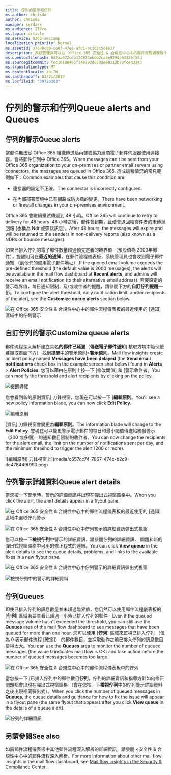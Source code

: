 ```yaml
---
title: 佇列的警示和佇列
ms.author: chrisda
author: chrisda
manager: serdars
ms.audience: ITPro
ms.topic: article
ms.service: O365-seccomp
localization_priority: Normal
ms.assetid: 37640c80-ce6f-47e2-afd1-bc1d3c50e637
description: 系統管理員可以在 Office 365 安全性 & 合規性中心中的郵件流程儀表板中了解佇列的警示和佇列。
ms.openlocfilehash: 642aa672cda124873eb0b2ca8e9294e64325f55d
ms.sourcegitcommit: fec1010e405f14e792d650aee0312b78fced3343
ms.translationtype: MT
ms.contentlocale: zh-TW
ms.lasthandoff: 03/21/2019
ms.locfileid: "30720303"
---
```

# <a name="queue-alerts-and-queues"></a><span data-ttu-id="becd1-103">佇列的警示和佇列</span><span class="sxs-lookup"><span data-stu-id="becd1-103">Queue alerts and Queues</span></span>

## <a name="queue-alerts"></a><span data-ttu-id="becd1-104">佇列的警示</span><span class="sxs-lookup"><span data-stu-id="becd1-104">Queue alerts</span></span>

<span data-ttu-id="becd1-105">當郵件無法從 Office 365 組織傳送給內部或協力廠商電子郵件伺服器使用連接器，會將郵件佇列中 Office 365。</span><span class="sxs-lookup"><span data-stu-id="becd1-105">When messages can't be sent from your Office 365 organization to your on-premises or partner email servers using connectors, the messages are queued in Office 365.</span></span> <span data-ttu-id="becd1-106">造成這種情況的常見範例如下：</span><span class="sxs-lookup"><span data-stu-id="becd1-106">Common examples that cause this condition are:</span></span>

- <span data-ttu-id="becd1-107">連接器的設定不正確。</span><span class="sxs-lookup"><span data-stu-id="becd1-107">The connector is incorrectly configured.</span></span>

- <span data-ttu-id="becd1-108">在內部部署環境中已有網路或防火牆的變更。</span><span class="sxs-lookup"><span data-stu-id="becd1-108">There have been networking or firewall changes in your on-premises environment.</span></span>

<span data-ttu-id="becd1-109">Office 365 會繼續重試傳遞到 48 小時。</span><span class="sxs-lookup"><span data-stu-id="becd1-109">Office 365 will continue to retry to delivery for 48 hours.</span></span> <span data-ttu-id="becd1-110">48 小時之後，郵件會到期，且便會退回給寄件者的未傳遞回報 (也稱為 Ndr 或彈跳訊息)。</span><span class="sxs-lookup"><span data-stu-id="becd1-110">After 48 hours, the messages will expire and will be returned to the senders in non-delivery reports (also known as a NDRs or bounce messages).</span></span>

<span data-ttu-id="becd1-111">如果已排入佇列的電子郵件數量超過預先定義的臨界值 （預設值為 2000年郵件），提醒則可在**最近的通知**，在郵件流程儀表板，系統管理員也會收到電子郵件通知 （到他們的備用電子郵件地址）.</span><span class="sxs-lookup"><span data-stu-id="becd1-111">If the queued email volume exceeds the pre-defined threshold (the default value is 2000 messages), the alerts will be available in the mail flow dashboard at **Recent alerts**, and admins will receive an email notification (to their alternative email address).</span></span> <span data-ttu-id="becd1-112">若要設定的警示臨界值，每日通知限制，及/或收件者的提醒，請參閱下方的**自訂佇列提醒**一節。</span><span class="sxs-lookup"><span data-stu-id="becd1-112">To configure the alert threshold, daily notification limit, and/or recipients of the alert, see the **Customize queue alerts** section below.</span></span>

![在 Office 365 安全性 & 合規性中心中的郵件流程儀表板的最近使用的 [通知] 區域中的佇列警示](media/5fc4a51c-6118-4270-960b-c6b176ef94ae.png)

## <a name="customize-queue-alerts"></a><span data-ttu-id="becd1-114">自訂佇列的警示</span><span class="sxs-lookup"><span data-stu-id="becd1-114">Customize queue alerts</span></span>

<span data-ttu-id="becd1-115">郵件流程深入解析建立具名**的郵件已延遲**（**傳送電子郵件通知**] 核取方塊中範例螢幕擷取畫面下方） 找到**提醒**中的警示原則\>**警示原則**。</span><span class="sxs-lookup"><span data-stu-id="becd1-115">Mail flow insights create an alert policy named **Messages have been delayed** (the **Send email notifications** check box in the example screen shot below) found in **Alerts** \> **Alert Policies**.</span></span> <span data-ttu-id="becd1-116">您可以藉由在原則上按一下 [修改閾值] 和 [警示收件者。</span><span class="sxs-lookup"><span data-stu-id="becd1-116">You can modify the threshold and alert recipients by clicking on the policy.</span></span>

![提醒導覽](media/efb95976-9e0b-484e-a2fd-093c5bc7a40f.png)

<span data-ttu-id="becd1-118">您會看到新的原則資訊] 刀鋒視窗，您現在可以按一下 [**編輯原則**。</span><span class="sxs-lookup"><span data-stu-id="becd1-118">You'll see a new policy information blade, you can now click **Edit Policy**.</span></span>

![編輯原則](media/ed2aceae-3ee2-4849-a17e-87915987a7dd.png)

<span data-ttu-id="becd1-120">[資訊] 刀鋒視窗會變更為**編輯原則**。</span><span class="sxs-lookup"><span data-stu-id="becd1-120">The information blade will change to the **Edit Policy**.</span></span> <span data-ttu-id="becd1-121">您現在可以變更警示電子郵件的每日和最小閾值傳送給觸發警示 （200 或多個） 的通知數目限制的收件者。</span><span class="sxs-lookup"><span data-stu-id="becd1-121">You can now change the recipients for the alert email, the limit on the number of notifications sent per day, and the minimum threshold to trigger the alert (200 or more).</span></span>

![編輯原則] 刀鋒視窗上](media/c657cc74-7867-474c-b2c9-dc478449f990.png)

## <a name="queue-alert-details"></a><span data-ttu-id="becd1-123">佇列警示詳細資料</span><span class="sxs-lookup"><span data-stu-id="becd1-123">Queue alert details</span></span>

<span data-ttu-id="becd1-124">當您按一下警示時，警示的詳細資訊將出現在彈出式視窗窗格中。</span><span class="sxs-lookup"><span data-stu-id="becd1-124">When you click the alert, the alert details appear in a flyout pane.</span></span>

![在 Office 365 安全性 & 合規性中心中的郵件流程儀表板的最近使用的 [通知] 區域中選取佇列警示](media/1f6b0e96-5b2c-41ef-9684-9d813b3fabe6.png)

![在 Office 365 安全性 & 合規性中心中佇列警示的詳細資訊彈出式視窗](media/105c8fff-912f-4763-8806-2740ebdecd4b.png)

<span data-ttu-id="becd1-127">您可以按一下**檢視佇列**中警示的詳細資訊，請參閱佇列的詳細資訊、 問題和新的彈出式視窗窗格中可用的修正程式的連結。</span><span class="sxs-lookup"><span data-stu-id="becd1-127">You can click **View queue** in the alert details to see the queue details, problems, and links to the available fixes in a new flyout pane.</span></span>

![在 Office 365 安全性 & 合規性中心中佇列警示的詳細資訊彈出式視窗](media/8ff60955-55ef-4f32-a966-85e02cb608d1.png)

![檢視佇列中的警示的詳細資料](media/4eb088fe-5dd9-4bf4-b959-c1bb2545c515.png)

## <a name="queues"></a><span data-ttu-id="becd1-130">佇列</span><span class="sxs-lookup"><span data-stu-id="becd1-130">Queues</span></span>

<span data-ttu-id="becd1-131">即使已排入佇列的訊息數量並未超過臨界值，您仍然可以使用郵件流程儀表板的 [**佇列**] 區域若要查看已超過一小時已排入佇列的郵件。</span><span class="sxs-lookup"><span data-stu-id="becd1-131">Even if the queued message volume hasn't exceeded the threshold, you can still use the **Queues** area of the mail flow dashboard to see messages that have been queued for more than one hour.</span></span> <span data-ttu-id="becd1-132">您可以使用 [**佇列**] 區域來監視已排入佇列 （值為 0 表示郵件流程 [確定]） 的郵件數目，並採取動作之前已排入佇列的訊息數目變得太大。</span><span class="sxs-lookup"><span data-stu-id="becd1-132">You can use the **Queues** area to monitor the number of queued messages (the value 0 indicates mail flow is OK) and take action before the number of queued messages becomes too large.</span></span>

![在 Office 365 安全性 & 合規性中心中的郵件流程儀表板中的佇列](media/0ef6e2ef-dd22-4363-9d4a-b20a00babc9f.png)

<span data-ttu-id="becd1-134">當您按一下 [已排入佇列中的郵件數目**佇列**，佇列的詳細資訊和指導方針如何修正問題都會出現在彈出式視窗窗格 （會在您按一下**檢視佇列**中的佇列警示詳細資料之後出現相同彈出式）。</span><span class="sxs-lookup"><span data-stu-id="becd1-134">When you click the number of queued messages in **Queues**, the queue details and guidance for how to fix the issue will appear in a flyout pane (the same flyout that appears after you click **View queue** in the details of a queue alert).</span></span>

![佇列的詳細資訊](media/4eb088fe-5dd9-4bf4-b959-c1bb2545c515.png)

## <a name="see-also"></a><span data-ttu-id="becd1-136">另請參閱</span><span class="sxs-lookup"><span data-stu-id="becd1-136">See also</span></span>

<span data-ttu-id="becd1-137">如需郵件流程儀表板中其他郵件流程深入解析的詳細資訊，請參閱 <<c0>安全性 &amp; 合規性中心中的郵件流程深入解析。</span><span class="sxs-lookup"><span data-stu-id="becd1-137">For more information about other mail flow insights in the mail flow dashboard, see [Mail flow insights in the Security & Compliance Center](mail-flow-insights.md).</span></span>
